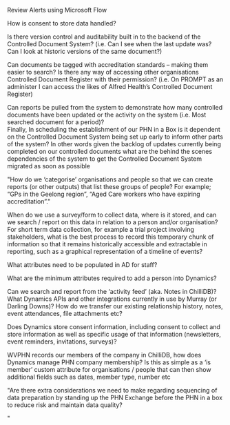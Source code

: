 Review Alerts using Microsoft Flow

How is consent to store data handled?



Is there version control and auditability built in to the backend of the Controlled Document System? (i.e. Can I see when the last update was? Can I look at historic versions of the same document?)

Can documents be tagged with accreditation standards – making them easier to search? 
Is there any way of accessing other organisations Controlled Document Register with their permission? (i.e. On PROMPT as an administer I can access the likes of Alfred Health’s Controlled Document Register)

Can reports be pulled from the system to demonstrate how many controlled documents have been updated or the activity on the system (i.e. Most searched document for a period)?  
Finally, In scheduling the establishment of our PHN in a Box is it dependent on the Controlled Document System being set up early to inform other parts of the system? In other words given the backlog of updates currently being completed on our controlled documents what are the behind the scenes dependencies of the system to get the Controlled Document System migrated as soon as possible

"How do we ‘categorise’ organisations and people so that we can create reports (or other outputs) that list these groups of people? 
For example; “GPs in the Geelong region”, “Aged Care workers who have expiring accreditation”."

When do we use a survey/form to collect data, where is it stored, and can we search / report on this data in relation to a person and/or organisation?
For short term data collection, for example a trial project involving stakeholders, what is the best process to record this temporary chunk of information so that it remains historically accessible and extractable in reporting, such as a graphical representation of a timeline of events?

What attributes need to be populated in AD for staff?

What are the minimum attributes required to add a person into Dynamics?

Can we search and report from the ‘activity feed’ (aka. Notes in ChilliDB)?
What Dynamics APIs and other integrations currently in use by Murray (or Darling Downs)?
How do we transfer our existing relationship history, notes, event attendances, file attachments etc?

Does Dynamics store consent information, including consent to collect and store information as well as specific usage of that information (newsletters, event reminders, invitations, surveys)?

WVPHN records our members of the company in ChilliDB, how does Dynamics manage PHN company membership? Is this as simple as a ‘is member’ custom attribute for organisations / people that can then show additional fields such as dates, member type, number etc

"Are there extra considerations we need to make regarding sequencing of data preparation by standing up the PHN Exchange before the PHN in a box to reduce risk and maintain data quality?

"